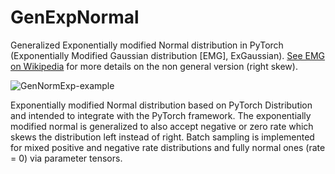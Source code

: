 # GenExpNormal
Generalized Exponentially modified Normal distribution in PyTorch (Exponentially Modified Gaussian distribution [EMG], ExGaussian). [See EMG on Wikipedia](https://en.wikipedia.org/wiki/Exponentially_modified_Gaussian_distribution) for more details on the non general version (right skew).

![GenNormExp-example](https://github.com/lwelzel/GenExpNormal/assets/29613344/c46d8d63-d068-4969-bea0-9198c0475787)

Exponentially modified Normal distribution based on PyTorch Distribution and intended to integrate with the PyTorch framework. The exponentially modified normal is generalized to also accept negative or zero rate which skews the distribution left instead of right. Batch sampling is implemented for mixed positive and negative rate distributions  and fully normal ones (rate = 0) via parameter tensors.
